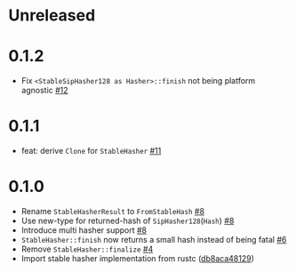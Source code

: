 # Unreleased

# 0.1.2

- Fix `<StableSipHasher128 as Hasher>::finish` not being platform agnostic [#12][pr12]

[pr12]: https://github.com/rust-lang/rustc-stable-hash/pull/12

# 0.1.1

- feat: derive `Clone` for `StableHasher` [#11][pr11]

[pr11]: https://github.com/rust-lang/rustc-stable-hash/pull/11

# 0.1.0

- Rename `StableHasherResult` to `FromStableHash` [#8][pr8]
- Use new-type for returned-hash of `SipHasher128`(`Hash`) [#8][pr8]
- Introduce multi hasher support [#8][pr8]
- `StableHasher::finish` now returns a small hash instead of being fatal [#6][pr6]
- Remove `StableHasher::finalize` [#4][pr4]
- Import stable hasher implementation from rustc ([db8aca48129](https://github.com/rust-lang/rust/blob/db8aca48129d86b2623e3ac8cbcf2902d4d313ad/compiler/rustc_data_structures/src/))

[pr8]: https://github.com/rust-lang/rustc-stable-hash/pull/8
[pr6]: https://github.com/rust-lang/rustc-stable-hash/pull/6
[pr4]: https://github.com/rust-lang/rustc-stable-hash/pull/4
